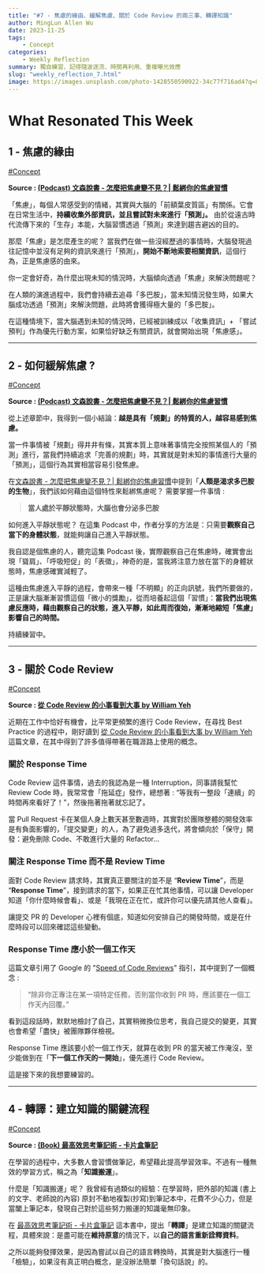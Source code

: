 ```yaml
---
title: "#7 - 焦慮的緣由、緩解焦慮、關於 Code Review 的兩三事、轉譯知識"
author: MingLun Allen Wu
date: 2023-11-25
tags: 
    - Concept
categories:
    - Weekly Reflection
summary: 獨自練習、記得隨波逐流、時間再利用、重複曝光效應
slug: "weekly_reflection_7.html"
image: https://images.unsplash.com/photo-1428550590922-34c77f716ad4?q=80&w=2000&auto=format&fit=crop&ixlib=rb-4.0.3&ixid=M3wxMjA3fDB8MHxwaG90by1wYWdlfHx8fGVufDB8fHx8fA%3D%3D
---
```


# What Resonated This Week

## 1 - 焦慮的緣由

[#Concept](https://minglunwu.com/tags/concept/)

**Source : [(Podcast) 文森說書 - 怎麼把焦慮變不見？| 鬆綁你的焦慮習慣](https://podcasts.apple.com/tw/podcast/%E6%96%87%E6%A3%AE%E8%AA%AA%E6%9B%B8/id1513786617?i=1000627424736)**

「焦慮」，每個人常感受到的情緒，其實與大腦的「前額葉皮質區」有關係。它會在日常生活中，**持續收集外部資訊，並且嘗試對未來進行「預測」。** 由於從遠古時代流傳下來的「生存」本能，大腦習慣透過「預測」來達到趨吉避凶的目的。

那麼「焦慮」是怎麼產生的呢？ 當我們在做一些沒經歷過的事情時，大腦發現過往記憶中並沒有足夠的資訊來進行「預測」，**開始不斷地索要相關資訊**，這個行為，正是焦慮感的由來。

你一定會好奇，為什麼出現未知的情況時，大腦傾向透過「焦慮」來解決問題呢？ 

在人類的演進過程中，我們會持續去追尋「多巴胺」，當未知情況發生時，如果大腦成功透過「預測」來解決問題，此時將會獲得極大量的「多巴胺」。

在這種情境下，當大腦遇到未知的情況時，已經被訓練成以「收集資訊」+ 「嘗試預判」作為優先行動方案，如果恰好缺乏有關資訊，就會開始出現「焦慮感」。

---

## 2 - 如何緩解焦慮 ?

[#Concept](https://minglunwu.com/tags/concept/)

**Source : [(Podcast) 文森說書 - 怎麼把焦慮變不見？| 鬆綁你的焦慮習慣](https://podcasts.apple.com/tw/podcast/%E6%96%87%E6%A3%AE%E8%AA%AA%E6%9B%B8/id1513786617?i=1000627424736)**

從上述章節中，我得到一個小結論：**越是具有「規劃」的特質的人，越容易感到焦慮。**

當一件事情被「規劃」得井井有條，其實本質上意味著事情完全按照某個人的「預測」進行，當我們持續追求「完善的規劃」時，其實就是對未知的事情進行大量的「預測」，這個行為其實相當容易引發焦慮。

在[文森說書 - 怎麼把焦慮變不見？| 鬆綁你的焦慮習慣](https://podcasts.apple.com/tw/podcast/%E6%96%87%E6%A3%AE%E8%AA%AA%E6%9B%B8/id1513786617?i=1000627424736)中提到「**人類是渴求多巴胺的生物**」，我們該如何藉由這個特性來鬆綁焦慮呢？ 需要掌握一件事情 : 

> **當人處於平靜狀態時，大腦也會分泌多巴胺**

如何進入平靜狀態呢？ 在這集 Podcast 中，作者分享的方法是：只需要**觀察自己當下的身體狀態**，就能夠讓自己進入平靜狀態。

我自認是個焦慮的人，聽完這集 Podcast 後，實際觀察自己在焦慮時，確實會出現「聳肩」、「呼吸短促」的「表徵」，神奇的是，當我將注意力放在當下的身體狀態時，焦慮感確實減輕了。

這種由焦慮進入平靜的過程，會帶來一種「不明顯」的正向訊號，我們所要做的，正是讓大腦漸漸習慣這個「微小的獎勵」，從而培養起這個「習慣」：**當我們出現焦慮反應時，藉由觀察自己的狀態，進入平靜，如此周而復始，漸漸地縮短「焦慮」影響自己的時間。**

持續練習中。

---

## 3 - 關於 Code Review

[#Concept](https://minglunwu.com/tags/concept/)

**Source : [從 Code Review 的小事看到大事 by William Yeh](https://william-yeh.net/post/2023/09/on-code-review/)**

近期在工作中恰好有機會，比平常更頻繁的進行 Code Review，在尋找 Best Practice 的過程中，剛好讀到 [從 Code Review 的小事看到大事 by William Yeh](https://william-yeh.net/post/2023/09/on-code-review/) 這篇文章，在其中得到了許多值得帶著在職涯路上使用的概念。

### 關於 Response Time

Code Review 這件事情，過去的我認為是一種 Interruption，同事請我幫忙 Review Code 時，我常常會「拖延症」發作，總想著 : “等我有一整段「連續」的時間再來看好了！”，然後拖著拖著就忘記了。

當 Pull Request 卡在某個人身上數天甚至數週時，其實對於團隊整體的開發效率是有負面影響的，「提交變更」的人，為了避免過多迭代，將會傾向於「保守」開發：避免刪除 Code、不敢進行大量的 Refactor…

### 關注 Response Time 而不是 Review Time

面對 Code Review 請求時，其實真正要關注的並不是 “**Review Time**”，而是 “**Response Time**”，接到請求的當下，如果正在忙其他事情，可以讓 Developer 知道「你什麼時候會看」、或是「我現在正在忙，或許你可以優先請其他人查看」。

讓提交 PR 的 Developer 心裡有個底，知道如何安排自己的開發時間，或是在什麼時段可以回來確認這些變動。

### Response Time 應小於一個工作天

這篇文章引用了 Google 的 "[Speed of Code Reviews](https://google.github.io/eng-practices/review/reviewer/speed.html)" 指引，其中提到了一個概念 : 

> “除非你正專注在某一項特定任務，否則當你收到 PR 時，應該要在一個工作天內回覆。”

看到這段話時，默默地檢討了自己，其實稍微換位思考，我自己提交的變更，其實也會希望「盡快」被團隊夥伴檢視。

Response Time 應該要小於一個工作天，就算在收到 PR 的當天被工作淹沒，至少能做到在「**下一個工作天的一開始**」，優先進行 Code Review。

這是接下來的我想要練習的。

---
## 4 - 轉譯：建立知識的關鍵流程 

[#Concept](https://minglunwu.com/tags/concept/)

**Source : [(Book) 最高效思考筆記術 - 卡片盒筆記](https://www.books.com.tw/products/0010922143)**

在學習的過程中，大多數人會習慣做筆記，希望藉此提高學習效率。不過有一種無效的學習方式，稱之為「**知識搬運**」。

什麼是「知識搬運」呢？ 我曾經有過類似的經驗：在學習時，把外部的知識 (書上的文字、老師說的內容) 原封不動地複製(抄寫)到筆記本中，花費不少心力，但是當闔上筆記本，發現自己對於這些努力搬運的知識毫無印象。

在 [最高效思考筆記術 - 卡片盒筆記](https://www.books.com.tw/products/0010922143) 這本書中，提出「**轉譯**」是建立知識的關鍵流程，具體來說：是盡可能在**維持原意**的情況下，以**自己的語言重新詮釋資料**。

之所以能夠發揮效果，是因為嘗試以自己的語言轉換時，其實是對大腦進行一種「檢驗」，如果沒有真正明白概念，是沒辦法簡單「換句話說」的。
